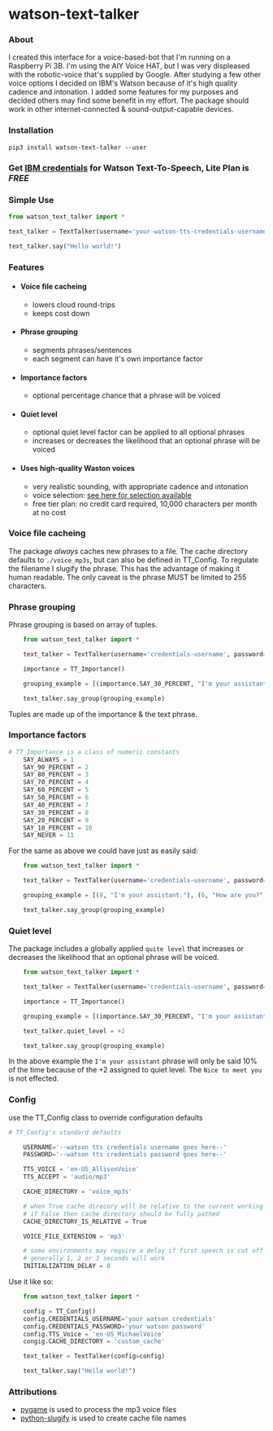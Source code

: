 # watson-text-talker

### About
I created this interface for a voice-based-bot that I'm running on a Raspberry Pi 3B. I'm using the AIY Voice HAT, but I was very displeased with the robotic-voice that's supplied by Google. After studying a few other voice options I decided on IBM's Watson because of it's high quality cadence and intonation. I added some features for my purposes and decided others may find some benefit in my effort. The package should work in other internet-connected & sound-output-capable devices.

### Installation

    pip3 install watson-text-talker --user

### Get [IBM credentials](https://console.bluemix.net/catalog/services/text-to-speech) for Watson Text-To-Speech, Lite Plan is *FREE*

### Simple Use

```python
from watson_text_talker import *

text_talker = TextTalker(username='your-watson-tts-credentials-username', password='your-watson-tts-credentials-password')

text_talker.say("Hello world!")
```

### Features

* #### Voice file cacheing
    - lowers cloud round-trips
    - keeps cost down
* #### Phrase grouping
    - segments phrases/sentences
    - each segment can have it's own importance factor
* #### Importance factors
    - optional percentage chance that a phrase will be voiced
* #### Quiet level
    - optional quiet level factor can be applied to all optional phrases
    - increases or decreases the likelihood that an optional phrase will be voiced
* #### Uses high-quality Waston voices
    - very realistic sounding, with appropriate cadence and intonation
    - voice selection: [see here for selection available](https://www.ibm.com/watson/developercloud/text-to-speech/api/v1/curl.html?curl#get-voice)
    - free tier plan: no credit card required, 10,000 characters per month at no cost

### Voice file cacheing
The package *always* caches new phrases to a file. The cache directory defaults to `./voice_mp3s`, but can also be defined in TT_Config. To regulate the filename I slugify the phrase. This has the advantage of making it human readable. The only caveat is the phrase MUST be limited to 255 characters.

### Phrase grouping
Phrase grouping is based on array of tuples.

```python
    from watson_text_talker import *

    text_talker = TextTalker(username='credentials-username', password='credentials-password')

    importance = TT_Importance()

    grouping_example = [(importance.SAY_30_PERCENT, "I'm your assistant."), (importance.SAY_50_PERCENT, "How are you?"), (importance.SAY_ALWAYS, "Nice to meet you") ]

    text_talker.say_group(grouping_example)
```

Tuples are made up of the importance & the text phrase.

### Importance factors
```python
# TT_Importance is a class of numeric constants
    SAY_ALWAYS = 1
    SAY_90_PERCENT = 2
    SAY_80_PERCENT = 3
    SAY_70_PERCENT = 4
    SAY_60_PERCENT = 5
    SAY_50_PERCENT = 6
    SAY_40_PERCENT = 7
    SAY_30_PERCENT = 8
    SAY_20_PERCENT = 9
    SAY_10_PERCENT = 10
    SAY_NEVER = 11
```

For the same as above we could have just as easily said:
```python
    from watson_text_talker import *

    text_talker = TextTalker(username='credentials-username', password='credentials-password')

    grouping_example = [(8, "I'm your assistant."), (6, "How are you?"), (1, "Nice to meet you") ]

    text_talker.say_group(grouping_example)
```

### Quiet level
The package includes a globally applied `quite level` that increases or decreases the likelihood that an optional phrase will be voiced.

```python
    from watson_text_talker import *

    text_talker = TextTalker(username='credentials-username', password='credentials-password')

    importance = TT_Importance()

    grouping_example = [(importance.SAY_30_PERCENT, "I'm your assistant."), (importance.SAY_ALWAYS, "Nice to meet you") ]

    text_talker.quiet_level = +2

    text_talker.say_group(grouping_example)
```

In the above example the `I'm your assistant` phrase will only be said 10% of the time because of the +2 assigned to quiet level. The `Nice to meet you` is not effected.

### Config
use the TT_Config class to override configuration defaults

```python
# TT_Config's standard defaults

    USERNAME='--watson tts credentials username goes here--'
    PASSWORD='--watson tts credentials password goes here--'

    TTS_VOICE = 'en-US_AllisonVoice'
    TTS_ACCEPT = 'audio/mp3'

    CACHE_DIRECTORY = 'voice_mp3s'

    # when True cache direcory will be relative to the current working directory
    # if False then cache directory should be fully pathed
    CACHE_DIRECTORY_IS_RELATIVE = True

    VOICE_FILE_EXTENSION = 'mp3'

    # some environments may require a delay if first speech is cut off
    # generally 1, 2 or 3 seconds will work
    INITIALIZATION_DELAY = 0
```

Use it like so:
```python
    from watson_text_talker import *

    config = TT_Config()
    config.CREDENTIALS_USERNAME='your watson credentials'
    config.CREDENTIALS_PASSWORD='your watson password'
    config.TTS_Voice = 'en-US_MichaelVoice'
    congig.CACHE_DIRECTORY = 'custom_cache'

    text_talker = TextTalker(config=config)

    text_talker.say("Hello world!")
```

### Attributions

* [pygame](https://github.com/pygame/pygame) is used to process the mp3 voice files
* [python-slugify](https://github.com/un33k/python-slugify) is used to create cache file names




